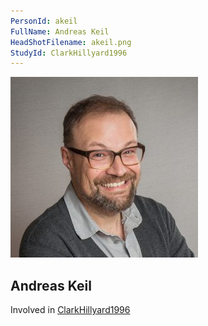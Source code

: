 ```yaml
---
PersonId: akeil
FullName: Andreas Keil
HeadShotFilename: akeil.png
StudyId: ClarkHillyard1996
---
```


![headshot of researcher](/assets/images/headshots/akeil.png "Andreas Keil")

## Andreas Keil

Involved in [ClarkHillyard1996](/replications/ClarkHillyard1996)